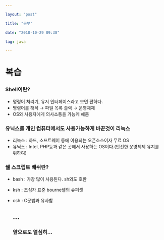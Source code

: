 ```yaml
---

layout: "post"

title: "공부"

date: "2018-10-29 09:38"

tag: java

---
```


복습
====

### Shell이란?

-	명령어 처리기, 유저 인터페이스라고 보면 편하다.
-	명령어를 해석 → 파일 목록 출력 → 운영체제
-	OS와 사용자에게 의사소통을 가능케 해줌  

### 유닉스를 개인 컴퓨터에서도 사용가능하게 바꾼것이 리눅스

-	리눅스 : 하드, 소프트웨어 등에 이용되는 오픈소스이자 무료 OS
-	유닉스 : Intel, PHP등과 같은 곳에서 사용하는 OS이다.(안전한 운영체제 유지를 위하여)  

### 쉘 스크립트 배쉬란?

-	bash : 가장 많이 사용된다. sh와도 호환
-	ksh : 초심자 표준 bourne쉘의 슈퍼셋
-	csh : C문법과 유사함

	...
	---

	### 앞으로도 열심히...
